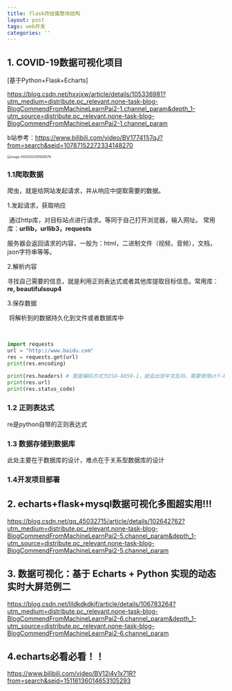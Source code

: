 ```yaml
---
title: flask终结篇整体结构
layout: post
tags: web开发
categories: ''
---
```


## 1.  COVID-19数据可视化项目

[基于Python+Flask+Echarts]

https://blog.csdn.net/hxxjxw/article/details/105336981?utm_medium=distribute.pc_relevant.none-task-blog-BlogCommendFromMachineLearnPai2-1.channel_param&depth_1-utm_source=distribute.pc_relevant.none-task-blog-BlogCommendFromMachineLearnPai2-1.channel_param

b站参考：https://www.bilibili.com/video/BV177411j7qJ?from=search&seid=10787152272334148270

<img src="D:\04_Tianchi\Tianchi_task\HonorZheng.github.io\_posts\images\image-20210302105928578.png" alt="image-20210302105928578" style="zoom:50%;" />

### 1.1爬取数据

爬虫，就是给网站发起请求，并从响应中提取需要的数据。

1.发起请求，获取响应

​		通过http库，对目标站点进行请求。等同于自己打开浏览器，输入网址。 常用库：**urllib，urllib3，requests**

​		服务器会返回请求的内容，一般为：html，二进制文件（视频，音频），文档，json字符串等等。

2.解析内容

​		寻找自己需要的信息，就是利用正则表达式或者其他库提取目标信息。常用库：**re, beautifulsoup4**

3.保存数据

​		将解析到的数据持久化到文件或者数据库中

​	

```python
import requests
url = "http://www.baidu.com"
res = requests.get(url)
print(res.encoding)

print(res.headers) # 里面编码方式为ISO-8859-1，就会出现中文乱码，需要使用utf-8编码才能解析
print(res.url)
print(res.status_code)
```



### 1.2 正则表达式

re是python自带的正则表达式

### 1.3 数据存储到数据库

此处主要在于数据库的设计，难点在于关系型数据库的设计

### 1.4开发项目部署



## 2. echarts+flask+mysql数据可视化多图超实用!!!

https://blog.csdn.net/qq_45032715/article/details/102642762?utm_medium=distribute.pc_relevant.none-task-blog-BlogCommendFromMachineLearnPai2-5.channel_param&depth_1-utm_source=distribute.pc_relevant.none-task-blog-BlogCommendFromMachineLearnPai2-5.channel_param





## 3. 数据可视化：基于 Echarts + Python 实现的动态实时大屏范例二

https://blog.csdn.net/lildkdkdkjf/article/details/106783264?utm_medium=distribute.pc_relevant.none-task-blog-BlogCommendFromMachineLearnPai2-6.channel_param&depth_1-utm_source=distribute.pc_relevant.none-task-blog-BlogCommendFromMachineLearnPai2-6.channel_param

## 4.echarts必看必看！！

https://www.bilibili.com/video/BV12i4y1x71R?from=search&seid=15116136014653105293
